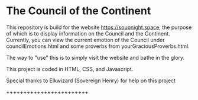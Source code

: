 # The Council of the Continent

This repository is build for the website https://soupnight.space, the purpose of which is to display information on the Council and the Continent. Currently, you can view the current emotion of the Council under councilEmotions.html and some proverbs from yourGraciousProverbs.html.

The way to "use" this is to simply visit the website and bathe in the glory.

This project is coded in HTML, CSS, and Javascript.

Special thanks to Elkwizard (Sovereign Henry) for help on this project

++++++++++++++++++++++++
